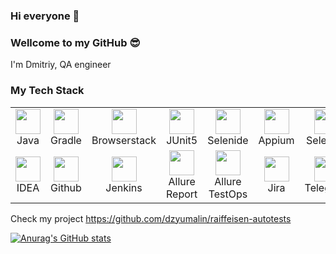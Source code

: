 ### Hi everyone 👋
### Wellcome to my GitHub 😎
I'm Dmitriy, QA engineer

### My Tech Stack

<table>
<tbody>
<tr>
<td align="center"><img src="images/JAVA.svg" width="40" height="40"><br>Java</td>
<td align="center"><img src="images/Gradle.svg" width="40" height="40"><br>Gradle</td>
<td align="center"><img src="images/Browserstack.svg" width="40" height="40"><br>Browserstack</td>
<td align="center"><img src="images/Junit5.svg" width="40" height="40"><br>JUnit5</td>
<td align="center"><img src="images/Selenide.svg" width="40" height="40"><br>Selenide</td>
<td align="center"><img src="images/Appium.svg" width="40" height="40"><br>Appium</td>
<td align="center"><img src="images/Selenoid.svg" width="40" height="40"><br>Selenoid</td>
</tr>
<tr>
<td align="center"><img src="images/IDEA.svg" width="40" height="40"><br>IDEA</td>
<td align="center"><img src="images/GitHub.svg" width="40" height="40"><br>Github</td>
<td align="center"><img src="images/Jenkins.svg" width="40" height="40"><br>Jenkins</td>
<td align="center"><img src="images/Allure Report.svg" width="40" height="40"><br>Allure Report</td>
<td align="center"><img src="images/Allure TestOps.svg" width="40" height="40"><br>Allure TestOps</td>
<td align="center"><img src="images/Jira-icon.svg" width="40" height="40"><br>Jira</td>
<td align="center"><img src="images/Telegram.svg" width="40" height="40"><br>Telegram</td>
</tr>
</tbody>
</table>

Check my project https://github.com/dzyumalin/raiffeisen-autotests

[![Anurag's GitHub stats](https://github-readme-stats.vercel.app/api?username=dzyumalin&show_icons=true)](https://github.com/dzyumalin)
